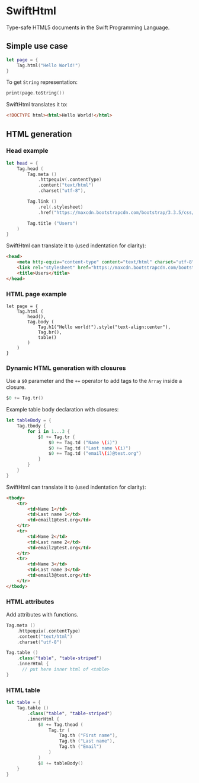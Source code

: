# SwiftHtml

Type-safe HTML5 documents in the Swift Programming Language.

## Simple use case

```swift
let page = {
    Tag.html("Hello World!")
}
```

To get `String` representation:

```swift
print(page.toString())
```

SwiftHtml translates it to:

```html
<!DOCTYPE html><html>Hello World!</html>
```

## HTML generation

### Head example

```swift
let head = {
    Tag.head (
        Tag.meta ()
            .httpequiv(.contentType)
            .content("text/html")
            .charset("utf-8"),

        Tag.link ()
            .rel(.stylesheet)
            .href("https://maxcdn.bootstrapcdn.com/bootstrap/3.3.5/css/bootstrap.min.css"),

        Tag.title ("Users")
    )
}
```
SwiftHtml can translate it to (used indentation for clarity):

```html
<head>
    <meta http-equiv="content-type" content="text/html" charset="utf-8">
    <link rel="stylesheet" href="https://maxcdn.bootstrapcdn.com/bootstrap/3.3.5/css/bootstrap.min.css">
    <title>Users</title>
</head>
```

### HTML page example

```
let page = {
    Tag.html (
        head(),
        Tag.body (
            Tag.h1("Hello world!").style("text-align:center"),
            Tag.br(),
            table()
        )
    )
}
```

### Dynamic HTML generation with closures

Use a `$0` parameter and the `+=` operator to add tags to the `Array` inside a closure.

```swift
$0 += Tag.tr()
```

Example table body declaration with closures:

```swift
let tableBody = {
    Tag.tbody {
        for i in 1...3 {
            $0 += Tag.tr {
                $0 += Tag.td ("Name \(i)")
                $0 += Tag.td ("Last name \(i)")
                $0 += Tag.td ("email\(i)@test.org")
            }
        }
    }
}
```

SwiftHtml can translate it to (used indentation for clarity):

```html
<tbody>
    <tr>
        <td>Name 1</td>
        <td>Last name 1</td>
        <td>email1@test.org</td>
    </tr>
    <tr>
        <td>Name 2</td>
        <td>Last name 2</td>
        <td>email2@test.org</td>
    </tr>
    <tr>
        <td>Name 3</td>
        <td>Last name 3</td>
        <td>email3@test.org</td>
    </tr>
</tbody>
```

### HTML attributes

Add attributes with functions.

```swift
Tag.meta ()
    .httpequiv(.contentType)
    .content("text/html")
    .charset("utf-8")
```

```swift
Tag.table ()
    .class("table", "table-striped")
    .innerHtml {
      // put here inner html of <table>
}  
```

### HTML table

```swift
let table = {
    Tag.table ()
        .class("table", "table-striped")
        .innerHtml {
            $0 += Tag.thead (
                Tag.tr (
                    Tag.th ("First name"),
                    Tag.th ("Last name"),
                    Tag.th ("Email")
                )
            )
            $0 += tableBody()
    }
}
```
